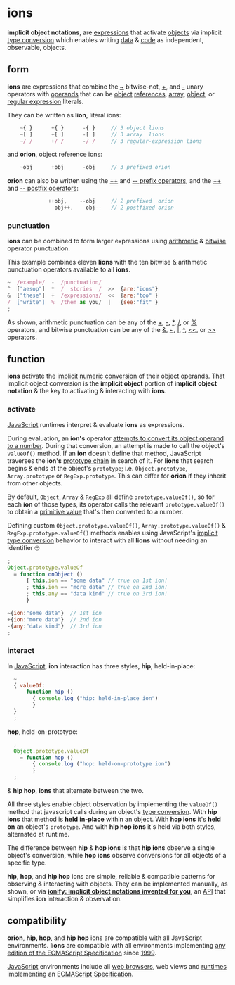 # ions

**implicit object notations**, are [expressions](https://en.wikipedia.org/wiki/Expression_(computer_science)) that activate [objects](https://en.wikipedia.org/wiki/Object_(computer_science)) via implicit [type conversion](https://en.wikipedia.org/wiki/Type_conversion) which enables writing [data](https://en.wikipedia.org/wiki/Data_(computing)) &
[code](https://en.wikipedia.org/wiki/Source_code)
as independent, observable, objects.


## form

**ions** are expressions that combine the [~](http://www.ecma-international.org/ecma-262/6.0/index.html#sec-bitwise-not-operator) bitwise-not, [+](http://www.ecma-international.org/ecma-262/6.0/index.html#sec-unary-plus-operator), and [-](http://www.ecma-international.org/ecma-262/6.0/index.html#sec-unary-minus-operator) unary operators with [operands](https://en.wikipedia.org/wiki/Operand#Computer_science) that can be [object](http://www.ecma-international.org/ecma-262/6.0/index.html#sec-object-type)
[references](http://www.ecma-international.org/ecma-262/6.0/index.html#sec-reference-specification-type),
[array](http://www.ecma-international.org/ecma-262/6.0/index.html#sec-array-initializer),
[object](http://www.ecma-international.org/ecma-262/6.0/index.html#sec-object-initializer), or
[regular expression](http://www.ecma-international.org/ecma-262/6.0/index.html#sec-literals-regular-expression-literals)
literals.

They can be written as **lion**, literal ions:

```javascript
    ~{ }      +{ }      -{ }     // 3 object lions
    ~[ ]      +[ ]      -[ ]     // 3 array  lions
    ~/ /      +/ /      -/ /     // 3 regular-expression lions
```
and **orion**, object reference ions:

```javascript
    ~obj      +obj      -obj     // 3 prefixed orion
```

**orion** can also be written using the [++](http://www.ecma-international.org/ecma-262/6.0/index.html#sec-prefix-increment-operator) and
[-- prefix operators](http://www.ecma-international.org/ecma-262/6.0/index.html#sec-prefix-decrement-operator), and the [++](http://www.ecma-international.org/ecma-262/6.0/index.html#sec-postfix-increment-operator) and
[-- postfix operators](http://www.ecma-international.org/ecma-262/6.0/index.html#sec-postfix-decrement-operator):

```javascript
             ++obj,    --obj     // 2 prefixed  orion
               obj++,    obj--   // 2 postfixed orion
```

### punctuation

**ions** can be combined to form larger expressions using [arithmetic](https://developer.mozilla.org/en-US/docs/Web/JavaScript/Guide/Expressions_and_Operators#Arithmetic_operators) & [bitwise](https://developer.mozilla.org/en-US/docs/Web/JavaScript/Guide/Expressions_and_Operators#Bitwise_operators) operator punctuation.

This example combines eleven **lions** with the ten bitwise & arithmetic punctuation operators available to all **ions**.

```javascript
~  /example/  -  /punctuation/
^  ["aesop"]  *  /  stories  /  >>  {are:"ions"}
&  ["these"]  +  /expressions/  <<  {are:"too" }
/  ["write"]  %  /them as you/  |   {see:"fit" }
;
```

As shown, arithmetic punctuation can be any of the
[+](http://www.ecma-international.org/ecma-262/6.0/index.html#sec-addition-operator-plus),
[-](http://www.ecma-international.org/ecma-262/6.0/index.html#sec-subtraction-operator-minus),
[*](http://www.ecma-international.org/ecma-262/6.0/index.html#sec-applying-the-mul-operator),
[/](http://www.ecma-international.org/ecma-262/6.0/index.html#sec-applying-the-div-operator), or
[%](http://www.ecma-international.org/ecma-262/6.0/index.html#sec-applying-the-mod-operator) operators, and bitwise punctuation can be any of the
[&](https://developer.mozilla.org/en-US/docs/Web/JavaScript/Reference/Operators/Bitwise_Operators#Bitwise_AND),
[~](http://www.ecma-international.org/ecma-262/6.0/index.html#sec-bitwise-not-operator),
[|](https://developer.mozilla.org/en-US/docs/Web/JavaScript/Reference/Operators/Bitwise_Operators#Bitwise_OR),
[^](https://developer.mozilla.org/en-US/docs/Web/JavaScript/Reference/Operators/Bitwise_Operators#Bitwise_XOR),
[<<](http://www.ecma-international.org/ecma-262/6.0/index.html#sec-left-shift-operator), or [\>>](http://www.ecma-international.org/ecma-262/6.0/index.html#sec-signed-right-shift-operator) operators.


## function

**ions** activate the [implicit numeric conversion](http://www.ecma-international.org/ecma-262/6.0/index.html#sec-tonumber) of their object operands. That implicit object conversion is the **implicit object** portion of **implicit object notation** & the key to activating & interacting with **ions**.

### activate

[JavaScript](http://www.ecma-international.org/ecma-262/6.0/index.html#sec-overview) runtimes interpret & evaluate **ions** as expressions.

During evaluation, an **ion's** operator
[attempts to convert its object operand to a number](http://www.ecma-international.org/ecma-262/6.0/index.html#sec-toprimitive). During that conversion, an attempt is made to call the object's `valueOf()` method. If an **ion** doesn't define that method, JavaScript traverses the **ion's** [prototype chain](http://www.ecma-international.org/ecma-262/6.0/index.html#sec-objects) in search of it. For **lions** that search begins & ends at the object's `prototype`; i.e. `Object.prototype`, `Array.prototype` or `RegExp.prototype`. This can differ for **orion** if they inherit from other objects.

By default, `Object`, `Array` & `RegExp` all define `prototype.valueOf()`, so for each **ion** of those types, its operator calls the relevant `prototype.valueOf()` to obtain a [primitive value](https://en.m.wikipedia.org/wiki/Primitive_value) that's then converted to a number.

Defining custom `Object.prototype.valueOf()`, `Array.prototype.valueOf()` & `RegExp.prototype.valueOf()` methods enables using JavaScript's [implicit type conversion](https://en.m.wikipedia.org/wiki/Type_conversion) behavior to interact with all **lions** without needing an identifier 🤓

```javascript
;
Object.prototype.valueOf
  = function onObject ()
      { this.ion == "some data" // true on 1st ion!
      ; this.ion == "more data" // true on 2nd ion!
      ; this.any == "data kind" // true on 3rd ion!
      }

~{ion:"some data"}  // 1st ion
+{ion:"more data"}  // 2nd ion
-{any:"data kind"}  // 3rd ion
;
```

### interact

In [JavaScript](http://www.ecma-international.org/publications/standards/Ecma-262.htm),
**ion** interaction has three styles, **hip**, held-in-place:

```javascript
  ~
  { valueOf:
      function hip ()
        { console.log ("hip: held-in-place ion")
        }
  }
  ;
```

**hop**, held-on-prototype:

```javascript
  ;
  Object.prototype.valueOf
    = function hop ()
        { console.log ("hop: held-on-prototype ion")
        }
  ;
```

& **hip hop**, **ions** that alternate between the two.


All three styles enable object observation by implementing the `valueOf()` method that javascript calls during an object's
[type conversion](http://www.ecma-international.org/ecma-262/6.0/index.html#sec-toprimitive).
With **hip ions** that method is **held** __in-place__ within an object. With **hop ions** it's **held** __on__ an object's `prototype`.
And with **hip hop ions** it's held via both styles, alternated at runtime.

The difference between **hip** & **hop ions** is that **hip ions** observe a single object's conversion, while **hop ions** observe conversions for all objects of a specific type.

**hip**, **hop**, and **hip hop** ions are simple, reliable & compatible patterns for observing & interacting with objects. They can be implemented
manually, as shown, or via
[**ionify: implicit object notations invented for you**](http://github.com/ionify/ionify/), an
[API](https://en.wikipedia.org/wiki/Application_programming_interface)
that simplifies **ion** interaction & observation.


## compatibility

**orion**, **hip, hop**, and **hip hop** ions are compatible with all JavaScript environments. **lions**
are compatible with all environments implementing
[any edition of the ECMAScript Specification](http://www.ecma-international.org/publications/standards/Ecma-262-arch.htm)
since [1999](http://www.ecma-international.org/publications/files/ECMA-ST-ARCH/ECMA-262,%203rd%20edition,%20December%201999.pdf).

[JavaScript](http://www.ecma-international.org/publications/standards/Ecma-262.htm)
environments include all
[web browsers](https://en.wikipedia.org/wiki/Web_browser), web views and
[runtimes](http://en.wikipedia.org/wiki/JavaScript_engine) implementing an
[ECMAScript Specification](http://www.ecma-international.org/publications/standards/Ecma-262-arch.htm).
